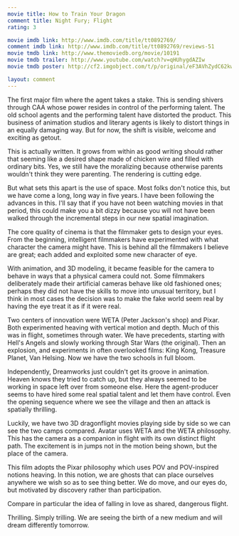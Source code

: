 ```yaml
---
movie title: How to Train Your Dragon
comment title: Night Fury; Flight
rating: 3

movie imdb link: http://www.imdb.com/title/tt0892769/
comment imdb link: http://www.imdb.com/title/tt0892769/reviews-51
movie tmdb link: http://www.themoviedb.org/movie/10191
movie tmdb trailer: http://www.youtube.com/watch?v=qHUhygdAZIw
movie tmdb poster: http://cf2.imgobject.com/t/p/original/eF3AVhZydC62kwPjOq30XeSrbZ5.jpg

layout: comment
---
```


The first major film where the agent takes a stake. This is sending shivers through CAA whose power resides in control of the performing talent. The old school agents and the performing talent have distorted the product. This business of animation studios and literary agents is likely to distort things in an equally damaging way. But for now, the shift is visible, welcome and exciting as getout.

This is actually written. It grows from within as good writing should rather that seeming like a desired shape made of chicken wire and filled with ordinary bits. Yes, we still have the moralizing because otherwise parents wouldn't think they were parenting. The rendering is cutting edge.

But what sets this apart is the use of space. Most folks don't notice this, but we have come a long, long way in five years. I have been following the advances in this. I'll say that if you have not been watching movies in that period, this could make you a bit dizzy because you will not have been walked through the incremental steps in our new spatial imagination.

The core quality of cinema is that the filmmaker gets to design your eyes. From the beginning, intelligent filmmakers have experimented with what character the camera might have. This is behind all the filmmakers I believe are great; each added and exploited some new character of eye.

With animation, and 3D modeling, it became feasible for the camera to behave in ways that a physical camera could not. Some filmmakers deliberately made their artificial cameras behave like old fashioned ones; perhaps they did not have the skills to move into unusual territory, but I think in most cases the decision was to make the fake world seem real by having the eye treat it as if it were real.

Two centers of innovation were WETA (Peter Jackson's shop) and Pixar. Both experimented heaving with vertical motion and depth. Much of this was in flight, sometimes through water. We have precedents, starting with Hell's Angels and slowly working through Star Wars (the original). Then an explosion, and experiments in often overlooked films: King Kong, Treasure Planet, Van Helsing. Now we have the two schools in full bloom.

Independently, Dreamworks just couldn't get its groove in animation. Heaven knows they tried to catch up, but they always seemed to be working in space left over from someone else. Here the agent-producer seems to have hired some real spatial talent and let them have control. Even the opening sequence where we see the village and then an attack is spatially thrilling.

Luckily, we have two 3D dragonflight movies playing side by side so we can see the two camps compared. Avatar uses WETA and the WETA philosophy. This has the camera as a companion in flight with its own distinct flight path. The excitement is in jumps not in the motion being shown, but the place of the camera.

This film adopts the Pixar philosophy which uses POV and POV-inspired notions heaving. In this notion, we are ghosts that can place ourselves anywhere we wish so as to see thing better. We do move, and our eyes do, but motivated by discovery rather than participation.

Compare in particular the idea of falling in love as shared, dangerous flight.

Thrilling. Simply trilling. We are seeing the birth of a new medium and will dream differently tomorrow.